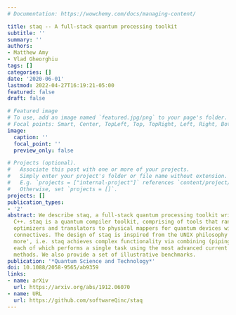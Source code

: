 ```yaml
---
# Documentation: https://wowchemy.com/docs/managing-content/

title: staq -- A full-stack quantum processing toolkit
subtitle: ''
summary: ''
authors:
- Matthew Amy
- Vlad Gheorghiu
tags: []
categories: []
date: '2020-06-01'
lastmod: 2022-04-27T16:19:21-05:00
featured: false
draft: false

# Featured image
# To use, add an image named `featured.jpg/png` to your page's folder.
# Focal points: Smart, Center, TopLeft, Top, TopRight, Left, Right, BottomLeft, Bottom, BottomRight.
image:
  caption: ''
  focal_point: ''
  preview_only: false

# Projects (optional).
#   Associate this post with one or more of your projects.
#   Simply enter your project's folder or file name without extension.
#   E.g. `projects = ["internal-project"]` references `content/project/deep-learning/index.md`.
#   Otherwise, set `projects = []`.
projects: []
publication_types:
- '2'
abstract: We describe staq, a full-stack quantum processing toolkit written in standard
  C++. staq is a quantum compiler toolkit, comprising of tools that range from quantum
  optimizers and translators to physical mappers for quantum devices with restricted
  connectives. The design of staq is inspired from the UNIX philosophy of `less is
  more', i.e. staq achieves complex functionality via combining (piping) small tools,
  each of which performs a single task using the most advanced current state-of-the-art
  methods. We also provide a set of illustrative benchmarks.
publication: '*Quantum Science and Technology*'
doi: 10.1088/2058-9565/ab9359
links:
- name: arXiv
  url: https://arxiv.org/abs/1912.06070
- name: URL
  url: https://github.com/softwareQinc/staq
---
```

